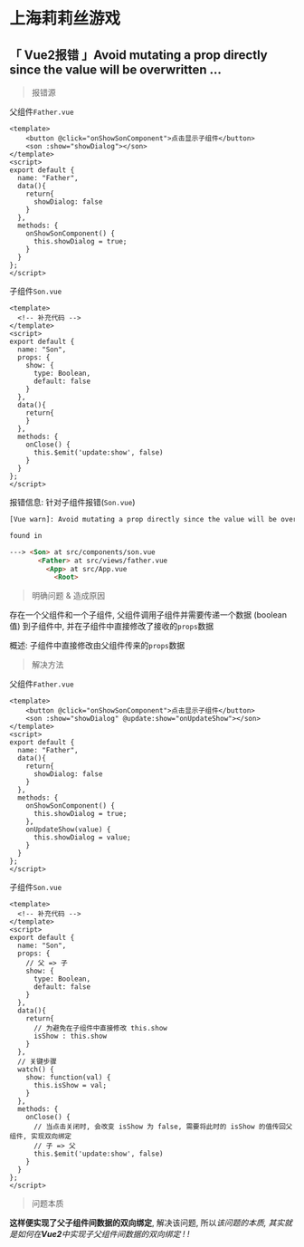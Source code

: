 # 上海莉莉丝游戏

## 「 Vue2报错 」Avoid mutating a prop directly since the value will be overwritten ...

> 报错源

父组件`Father.vue`

```vue
<template>
	<button @click="onShowSonComponent">点击显示子组件</button>
	<son :show="showDialog"></son>
</template>
<script>
export default {
  name: "Father",
  data(){
    return{
      showDialog: false
    }
  },
  methods: {
    onShowSonComponent() {
      this.showDialog = true;
    }
  }
};
</script>
```

子组件`Son.vue`

```vue
<template>
  <!-- 补充代码 -->
</template>
<script>
export default {
  name: "Son",
  props: {
    show: {
      type: Boolean,
      default: false
    }
  },
  data(){
    return{
    }
  },
  methods: {
    onClose() {
      this.$emit('update:show', false)
    }
  }
};
</script>
```

报错信息: 针对子组件报错(`Son.vue`)

```html
[Vue warn]: Avoid mutating a prop directly since the value will be overwritten whenever the parent component re-renders. Instead, use a data or computed property based on the prop's value. Prop being mutated: "show"

found in

---> <Son> at src/components/son.vue
       <Father> at src/views/father.vue
         <App> at src/App.vue
           <Root>
```

> 明确问题 & 造成原因

存在一个父组件和一个子组件,  父组件调用子组件并需要传递一个数据 (boolean值) 到子组件中, 并在子组件中直接修改了接收的`props`数据

概述: 子组件中直接修改由父组件传来的`props`数据

> 解决方法

父组件`Father.vue`

```vue
<template>
	<button @click="onShowSonComponent">点击显示子组件</button>
	<son :show="showDialog" @update:show="onUpdateShow"></son>
</template>
<script>
export default {
  name: "Father",
  data(){
    return{
      showDialog: false
    }
  },
  methods: {
    onShowSonComponent() {
      this.showDialog = true;
    },
    onUpdateShow(value) {
      this.showDialog = value;
    }
  }
};
</script>
```

子组件`Son.vue`

```vue
<template>
  <!-- 补充代码 -->
</template>
<script>
export default {
  name: "Son",
  props: {
    // 父 => 子
    show: {
      type: Boolean,
      default: false
    }
  },
  data(){
    return{
      // 为避免在子组件中直接修改 this.show
      isShow : this.show
    }
  },
  // 关键步骤
  watch() {
    show: function(val) {
      this.isShow = val;
    } 
  },
  methods: {
    onClose() {
      // 当点击关闭时, 会改变 isShow 为 false, 需要将此时的 isShow 的值传回父组件, 实现双向绑定
      // 子 => 父
      this.$emit('update:show', false)
    }
  }
};
</script>
```

> 问题本质

**这样便实现了父子组件间数据的双向绑定**, 解决该问题, 所以*该问题的本质, 其实就是如何在**Vue2**中实现子父组件间数据的双向绑定 ! !*